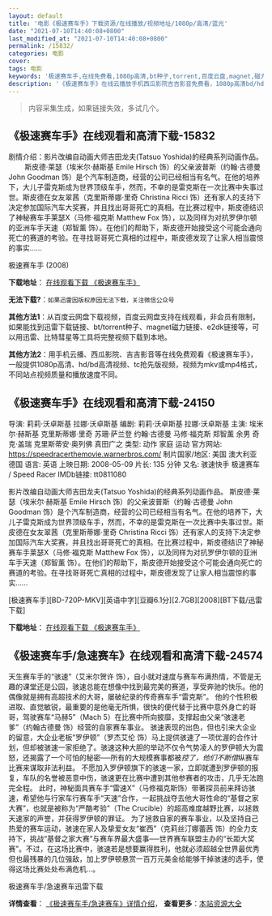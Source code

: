 ```yaml
---
layout: default
title: '电影《极速赛车手》下载资源/在线播放/视频地址/1080p/高清/蓝光'
date: "2021-07-10T14:40:08+0800"
last_modified_at: "2021-07-10T14:40:08+0800"
permalink: /15832/
categories: 电影
cover:
tags: 电影
keywords: '极速赛车手,在线免费看,1080p高清,bt种子,torrent,百度云盘,magnet,磁力链,迅雷下载资源'
description: '《极速赛车手》在线云播放手机西瓜影院吉吉影音免费看，1080p高清bd/hd未删减完整版和tc抢先枪版，mkv/mp4格式，附带bt/torrent种子、magnet/磁力链、百度云盘、网盘资源迅雷下载链接'
---
```


>内容采集生成，如果链接失效，多试几个。


## 《极速赛车手》在线观看和高清下载-15832

剧情介绍：影片改编自动画大师吉田龙夫(Tatsuo Yoshida)的经典系列动画作品。  　　斯皮德·莱瑟（埃米尔·赫斯基 Emile Hirsch 饰）的父亲波普斯（约翰·古德曼 John Goodman 饰）是个汽车制造商，经营的公司已经相当有名气。在他的培养下，大儿子雷克斯成为世界顶级车手，然而，不幸的是雷克斯在一次比赛中失事过世。斯皮德在女友翠茜（克里斯蒂娜·里奇 Christina Ricci 饰）还有家人的支持下决定参加国际汽车大奖赛，并且找出哥哥死亡的真相。在比赛过程中，斯皮德结识了神秘赛车手莱瑟X（马修·福克斯 Matthew Fox 饰），以及同样为对抗罗伊尔顿的亚洲车手天速（郑智薰 饰）。在他们的帮助下，斯皮德开始接受这个可能会通向死亡的赛道的考验。在寻找哥哥死亡真相的过程中，斯皮德发现了让家人相当震惊的事实……


极速赛车手 (2008)

**下载地址**： [在线观看下载 《极速赛车手》](https://www.btbtdy.me/btdy/dy4397.html) 


**无法下载?**：`如果迅雷因版权原因无法下载，关注微信公众号 `

**其他方法1**：从百度云网盘下载视频，百度云网盘支持在线观看，非会员有限制，如果能找到迅雷下载链接、bt/torrent种子、magnet磁力链接、e2dk链接等，可以用迅雷、比特彗星等工具将完整视频下载到本地。

**其他方法2**：用手机云播、西瓜影院、吉吉影音等在线免费观看《极速赛车手》，一般提供1080p高清、hd/bd高清视频、tc抢先版视频，视频为mkv或mp4格式，不同站点视频质量和播放速度不同。


## 《极速赛车手》在线观看和高清下载-24150

导演: 莉莉·沃卓斯基 拉娜·沃卓斯基 编剧: 莉莉·沃卓斯基 拉娜·沃卓斯基 主演: 埃米尔·赫斯基 克里斯蒂娜·里奇 苏珊·萨兰登 约翰·古德曼 马修·福克斯 郑智薰 余男 奇克·盖瑞 克里斯蒂安·奥列佛 真田广之 类型: 动作 家庭 运动 官方网站: https://speedracerthemovie.warnerbros.com/ 制片国家/地区: 美国 澳大利亚 德国 语言: 英语 上映日期: 2008-05-09 片长: 135 分钟 又名: 骇速快手 极速赛车 / Speed Racer IMDb链接: tt0811080

影片改编自动画大师吉田龙夫(Tatsuo Yoshida)的经典系列动画作品。 斯皮德·莱瑟（埃米尔·赫斯基 Emile Hirsch 饰）的父亲波普斯（约翰·古德曼 John Goodman 饰）是个汽车制造商，经营的公司已经相当有名气。在他的培养下，大儿子雷克斯成为世界顶级车手，然而，不幸的是雷克斯在一次比赛中失事过世。斯皮德在女友翠茜（克里斯蒂娜·里奇 Christina Ricci 饰）还有家人的支持下决定参加国际汽车大奖赛，并且找出哥哥死亡的真相。在比赛过程中，斯皮德结识了神秘赛车手莱瑟X（马修·福克斯 Matthew Fox 饰），以及同样为对抗罗伊尔顿的亚洲车手天速（郑智薰 饰）。在他们的帮助下，斯皮德开始接受这个可能会通向死亡的赛道的考验。在寻找哥哥死亡真相的过程中，斯皮德发现了让家人相当震惊的事实……


[极速赛车手][BD-720P-MKV][英语中字][豆瓣6.1分][2.7GB][2008][BT下载/迅雷下载]

**下载地址**： [在线观看下载 《极速赛车手》](https://www.btdx8.com/torrent/speed_racer_2008.html) 


## 《极速赛车手/急速赛车》在线观看和高清下载-24574

天生赛车手的“骇速&rdquo;（艾米尔贺许 饰），自小就对速度与赛车布满热情，不管是无趣的课堂还是公园，骇速总能在想像中找到最完美的赛道，享受奔驰的快乐。他的偶像就是拥有高超技术的大哥，屡破纪录的传奇赛车手&ldquo;雷克斯&rdquo;。 他的个性积极进取、直觉敏锐，最重要的是他毫无所惧，很快的便代替于比赛中意外身亡的哥哥，驾驶赛车“马赫5”（Mach 5）在比赛中所向披靡，支撑起由父亲“骇速老爹”（约翰古德曼 饰）经营的自家赛车事业。 骇速表现的出色，但也引来大企业的留意，大企业老板“罗伊顿&rdquo;（罗杰艾伦 饰）马上提供骇速了一项优渥的合作计划，但却被骇速一家拒绝了。骇速这种大胆的举动不仅令气势凌人的罗伊顿大为震怒，还揭露了一个可怕的秘密──所有的大规模赛事都被*控了，他们不断借*纵赛车比赛来谋取非法利益。 不愿加入罗伊顿旗下的骇速一家，立即就遭到罗伊顿的报复，车队的名誉被恶意中伤，骇速更在比赛中遭到其他参赛者的攻击，几乎无法跑完全程。 此时，神秘面具赛车手“雷速X”（马修福克斯饰）带著探员前来拜访骇速，希望他与行家车行赛车手&ldquo;天速&rdquo;合作，一起挑战夺去他大哥性命的&ldquo;基督之家大赛”，也就是被称为&ldquo;严酷考验”（The Crucible）的超高难度越野比赛，以拯救天速家的声誉，并获得罗伊顿的罪证。 为了拯救自家的赛车事业，以及坚持自己热爱的赛车运动，骇速在家人及挚爱女友&ldquo;崔西”（克莉丝汀娜蕾茜 饰）的全力支持下，挑战&ldquo;基督之家大赛”与赛车界最大盛事──世界赛车联盟主办的&ldquo;长距大奖赛&rdquo;。不过，在这场比赛中，骇速若是想要赢得胜利，他就必须超越全世界最优秀但也最残暴的几位强敌，加上罗伊顿悬赏一百万元美金给能够干掉骇速的选手，使得这场比赛处处布满危机...。


极速赛车手/急速赛车迅雷下载

**详情查看**： [《极速赛车手/急速赛车》详情介绍](/movie/24574/)， **查看更多**：[本站资源大全](/movie/t/all/)

